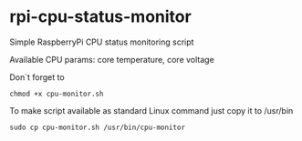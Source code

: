 # rpi-cpu-status-monitor
Simple RaspberryPi CPU status monitoring script

Available CPU params: core temperature, core voltage

Don`t forget to 
```
chmod +x cpu-monitor.sh
````

To make script available as standard Linux command just copy it to /usr/bin
```
sudo cp cpu-monitor.sh /usr/bin/cpu-monitor
```
